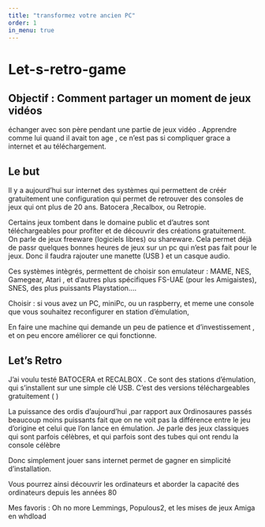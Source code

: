 ```yaml
---
title: "transformez votre ancien PC"
order: 1
in_menu: true
---
```

# Let-s-retro-game

## Objectif : Comment partager un moment de jeux vidéos
 échanger avec son père pendant une partie de  jeux vidéo  . Apprendre comme lui quand il avait ton age ,  ce n’est pas si compliquer grace a internet et au téléchargement.</p>

## Le but

Il y a aujourd’hui sur internet des systèmes qui permettent de
créér gratuitement une configuration qui permet de retrouver des
consoles de jeux qui ont plus de 20 ans. Batocera ,Recalbox, ou
Retropie.
<p> Certains jeux tombent dans le domaine public et d’autres sont
téléchargeables pour  profiter et de découvrir des créations
gratuitement. On parle de jeux freeware (logiciels libres)  ou
shareware. Cela permet déjà de passr quelques bonnes heures de jeux
sur un pc qui n’est pas fait pour le jeux. Donc il faudra rajouter
une manette (USB ) et un casque audio. 
</p>
<p>Ces systèmes intègrés, permettent de choisir son emulateur&nbsp;:
MAME, NES, Gamegear, Atari , et d’autres plus spécifiques FS-UAE
(pour les Amigaistes), SNES, des plus puissants Playstation….      
                     
</p>
<p>Choisir&nbsp;: si vous avez un PC, miniPc, ou un raspberry, et
meme une console que vous souhaitez reconfigurer en station
d’émulation,   
</p>
<p>En faire une machine qui demande un peu de patience et
d’investissement , et on peu encore améliorer ce qui fonctionne.</p>

## Let’s Retro 

<p>J’ai voulu testé  BATOCERA et RECALBOX . Ce sont des stations
d’émulation, qui s’installent sur une simple clé USB. C’est
des versions téléchargeables gratuitement  ( ) 
</p>
<p> La puissance des ordis d’aujourd’hui ,par rapport aux
Ordinosaures passés beaucoup moins puissants fait que on ne voit pas
la différence  entre le jeu d’origine et celui que l’on lance en
émulation. Je parle des jeux classiques qui sont parfois célèbres,
et qui parfois sont des tubes qui ont rendu la console célèbre</p>
<p> Donc simplement jouer sans internet permet de gagner en
simplicité d’installation.</p>
<p>Vous pourrez ainsi découvrir les ordinateurs et aborder la
capacité des ordinateurs depuis les années 80
</p>
<p>Mes favoris : Oh no more Lemmings, Populous2, et les mises de
jeux Amiga en whdload </p> 